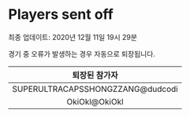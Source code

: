 # Players sent off
최종 업데이트: 2020년 12월 11일 19시 29분


경기 중 오류가 발생하는 경우 자동으로 퇴장됩니다.


| 퇴장된 참가자 |
|:---:|
| SUPERULTRACAPSSHONGZZANG@dudcodi |
| OkiOkl@OkiOkl |